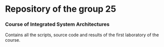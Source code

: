 Repository of the group 25
===
### Course of Integrated System Architectures
Contains all the scripts, source code and results of the first laboratory of the course.
